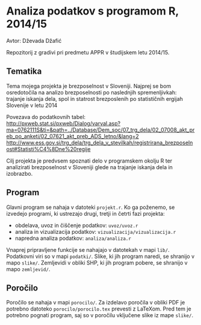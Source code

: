 # Analiza podatkov s programom R, 2014/15

Avtor: Dževada Džafić

Repozitorij z gradivi pri predmetu APPR v študijskem letu 2014/15.

## Tematika

Tema mojega projekta je brezposelnost v Sloveniji. Najprej se bom osredotočila na analizo brezposelnosti po naslednjih spremenljivkah: trajanje iskanja dela, spol in statrost brezposlenih po statističnih ergijah Slovenije v letu 2014

Povezava do podatkovnih tabel:
http://pxweb.stat.si/pxweb/Dialog/varval.asp?ma=0762111S&ti=&path=../Database/Dem_soc/07_trg_dela/02_07008_akt_preb_po_anketi/02_07621_akt_preb_ADS_letno/&lang=2
http://www.ess.gov.si/trg_dela/trg_dela_v_stevilkah/registrirana_brezposelnost#Statisti%C4%8Dne%20regije

Cilj projekta je predvsem spoznati delo v programskem okolju R ter analizirati brezposelnost v Sloveniji glede na trajanje iskanja dela in izobrazbo.


## Program

Glavni program se nahaja v datoteki `projekt.r`. Ko ga poženemo, se izvedejo
programi, ki ustrezajo drugi, tretji in četrti fazi projekta:

* obdelava, uvoz in čiščenje podatkov: `uvoz/uvoz.r`
* analiza in vizualizacija podatkov: `vizualizacija/vizualizacija.r`
* napredna analiza podatkov: `analiza/analiza.r`

Vnaprej pripravljene funkcije se nahajajo v datotekah v mapi `lib/`. Podatkovni
viri so v mapi `podatki/`. Slike, ki jih program naredi, se shranijo v mapo
`slike/`. Zemljevidi v obliki SHP, ki jih program pobere, se shranijo v mapo
`zemljevid/`.

## Poročilo

Poročilo se nahaja v mapi `porocilo/`. Za izdelavo poročila v obliki PDF je
potrebno datoteko `porocilo/porocilo.tex` prevesti z LaTeXom. Pred tem je
potrebno pognati program, saj so v poročilu vključene slike iz mape `slike/`.
